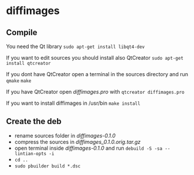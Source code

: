 diffimages
==========

Compile
-------

You need the Qt library
`sudo apt-get install libqt4-dev`

If you want to edit sources you should install also QtCreator
`sudo apt-get install qtcreator`

If you dont have QtCreator open a terminal in the sources directory and run
`qmake`
`make` 

If you have QtCreator open _diffimages.pro_ with
`qtcreator diffimages.pro`

If you want to install diffimages in /usr/bin
`make install`


Create the deb
--------------

* rename sources folder in _diffimages-0.1.0_
* compress the sources in _diffimages_0.1.0.orig.tar.gz_
* open terminal inside _diffimages-0.1.0_ and run `debuild -S -sa --lintian-opts -i`
* `cd ..`
* `sudo pbuilder build *.dsc`
